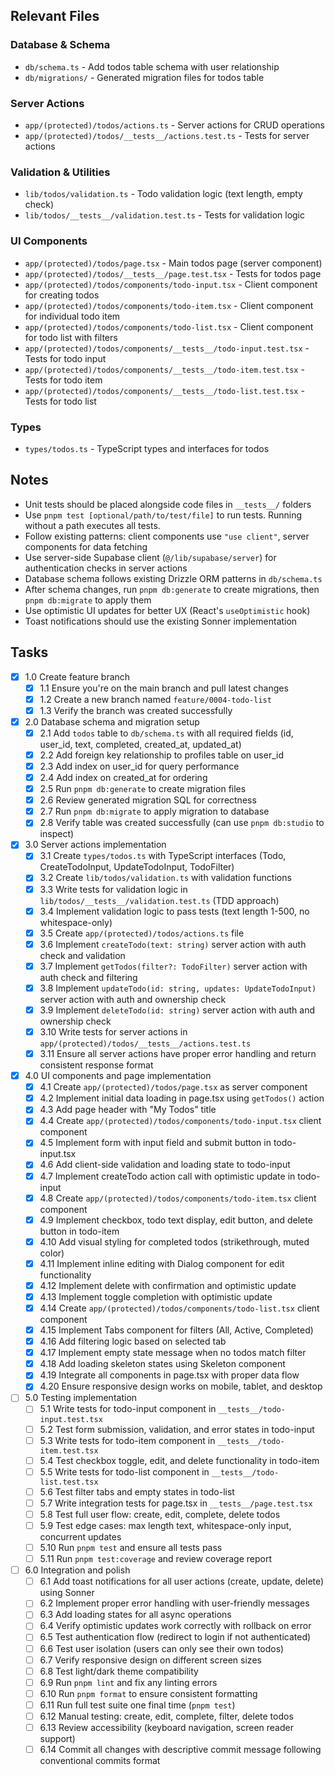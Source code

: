 ## Relevant Files

### Database & Schema
- `db/schema.ts` - Add todos table schema with user relationship
- `db/migrations/` - Generated migration files for todos table

### Server Actions
- `app/(protected)/todos/actions.ts` - Server actions for CRUD operations
- `app/(protected)/todos/__tests__/actions.test.ts` - Tests for server actions

### Validation & Utilities
- `lib/todos/validation.ts` - Todo validation logic (text length, empty check)
- `lib/todos/__tests__/validation.test.ts` - Tests for validation logic

### UI Components
- `app/(protected)/todos/page.tsx` - Main todos page (server component)
- `app/(protected)/todos/__tests__/page.test.tsx` - Tests for todos page
- `app/(protected)/todos/components/todo-input.tsx` - Client component for creating todos
- `app/(protected)/todos/components/todo-item.tsx` - Client component for individual todo item
- `app/(protected)/todos/components/todo-list.tsx` - Client component for todo list with filters
- `app/(protected)/todos/components/__tests__/todo-input.test.tsx` - Tests for todo input
- `app/(protected)/todos/components/__tests__/todo-item.test.tsx` - Tests for todo item
- `app/(protected)/todos/components/__tests__/todo-list.test.tsx` - Tests for todo list

### Types
- `types/todos.ts` - TypeScript types and interfaces for todos

## Notes

- Unit tests should be placed alongside code files in `__tests__/` folders
- Use `pnpm test [optional/path/to/test/file]` to run tests. Running without a path executes all tests.
- Follow existing patterns: client components use `"use client"`, server components for data fetching
- Use server-side Supabase client (`@/lib/supabase/server`) for authentication checks in server actions
- Database schema follows existing Drizzle ORM patterns in `db/schema.ts`
- After schema changes, run `pnpm db:generate` to create migrations, then `pnpm db:migrate` to apply them
- Use optimistic UI updates for better UX (React's `useOptimistic` hook)
- Toast notifications should use the existing Sonner implementation

## Tasks

- [x] 1.0 Create feature branch
  - [x] 1.1 Ensure you're on the main branch and pull latest changes
  - [x] 1.2 Create a new branch named `feature/0004-todo-list`
  - [x] 1.3 Verify the branch was created successfully

- [x] 2.0 Database schema and migration setup
  - [x] 2.1 Add `todos` table to `db/schema.ts` with all required fields (id, user_id, text, completed, created_at, updated_at)
  - [x] 2.2 Add foreign key relationship to profiles table on user_id
  - [x] 2.3 Add index on user_id for query performance
  - [x] 2.4 Add index on created_at for ordering
  - [x] 2.5 Run `pnpm db:generate` to create migration files
  - [x] 2.6 Review generated migration SQL for correctness
  - [x] 2.7 Run `pnpm db:migrate` to apply migration to database
  - [x] 2.8 Verify table was created successfully (can use `pnpm db:studio` to inspect)

- [x] 3.0 Server actions implementation
  - [x] 3.1 Create `types/todos.ts` with TypeScript interfaces (Todo, CreateTodoInput, UpdateTodoInput, TodoFilter)
  - [x] 3.2 Create `lib/todos/validation.ts` with validation functions
  - [x] 3.3 Write tests for validation logic in `lib/todos/__tests__/validation.test.ts` (TDD approach)
  - [x] 3.4 Implement validation logic to pass tests (text length 1-500, no whitespace-only)
  - [x] 3.5 Create `app/(protected)/todos/actions.ts` file
  - [x] 3.6 Implement `createTodo(text: string)` server action with auth check and validation
  - [x] 3.7 Implement `getTodos(filter?: TodoFilter)` server action with auth check and filtering
  - [x] 3.8 Implement `updateTodo(id: string, updates: UpdateTodoInput)` server action with auth and ownership check
  - [x] 3.9 Implement `deleteTodo(id: string)` server action with auth and ownership check
  - [x] 3.10 Write tests for server actions in `app/(protected)/todos/__tests__/actions.test.ts`
  - [x] 3.11 Ensure all server actions have proper error handling and return consistent response format

- [x] 4.0 UI components and page implementation
  - [x] 4.1 Create `app/(protected)/todos/page.tsx` as server component
  - [x] 4.2 Implement initial data loading in page.tsx using `getTodos()` action
  - [x] 4.3 Add page header with "My Todos" title
  - [x] 4.4 Create `app/(protected)/todos/components/todo-input.tsx` client component
  - [x] 4.5 Implement form with input field and submit button in todo-input.tsx
  - [x] 4.6 Add client-side validation and loading state to todo-input
  - [x] 4.7 Implement createTodo action call with optimistic update in todo-input
  - [x] 4.8 Create `app/(protected)/todos/components/todo-item.tsx` client component
  - [x] 4.9 Implement checkbox, todo text display, edit button, and delete button in todo-item
  - [x] 4.10 Add visual styling for completed todos (strikethrough, muted color)
  - [x] 4.11 Implement inline editing with Dialog component for edit functionality
  - [x] 4.12 Implement delete with confirmation and optimistic update
  - [x] 4.13 Implement toggle completion with optimistic update
  - [x] 4.14 Create `app/(protected)/todos/components/todo-list.tsx` client component
  - [x] 4.15 Implement Tabs component for filters (All, Active, Completed)
  - [x] 4.16 Add filtering logic based on selected tab
  - [x] 4.17 Implement empty state message when no todos match filter
  - [x] 4.18 Add loading skeleton states using Skeleton component
  - [x] 4.19 Integrate all components in page.tsx with proper data flow
  - [x] 4.20 Ensure responsive design works on mobile, tablet, and desktop

- [ ] 5.0 Testing implementation
  - [ ] 5.1 Write tests for todo-input component in `__tests__/todo-input.test.tsx`
  - [ ] 5.2 Test form submission, validation, and error states in todo-input
  - [ ] 5.3 Write tests for todo-item component in `__tests__/todo-item.test.tsx`
  - [ ] 5.4 Test checkbox toggle, edit, and delete functionality in todo-item
  - [ ] 5.5 Write tests for todo-list component in `__tests__/todo-list.test.tsx`
  - [ ] 5.6 Test filter tabs and empty states in todo-list
  - [ ] 5.7 Write integration tests for page.tsx in `__tests__/page.test.tsx`
  - [ ] 5.8 Test full user flow: create, edit, complete, delete todos
  - [ ] 5.9 Test edge cases: max length text, whitespace-only input, concurrent updates
  - [ ] 5.10 Run `pnpm test` and ensure all tests pass
  - [ ] 5.11 Run `pnpm test:coverage` and review coverage report

- [ ] 6.0 Integration and polish
  - [ ] 6.1 Add toast notifications for all user actions (create, update, delete) using Sonner
  - [ ] 6.2 Implement proper error handling with user-friendly messages
  - [ ] 6.3 Add loading states for all async operations
  - [ ] 6.4 Verify optimistic updates work correctly with rollback on error
  - [ ] 6.5 Test authentication flow (redirect to login if not authenticated)
  - [ ] 6.6 Test user isolation (users can only see their own todos)
  - [ ] 6.7 Verify responsive design on different screen sizes
  - [ ] 6.8 Test light/dark theme compatibility
  - [ ] 6.9 Run `pnpm lint` and fix any linting errors
  - [ ] 6.10 Run `pnpm format` to ensure consistent formatting
  - [ ] 6.11 Run full test suite one final time (`pnpm test`)
  - [ ] 6.12 Manual testing: create, edit, complete, filter, delete todos
  - [ ] 6.13 Review accessibility (keyboard navigation, screen reader support)
  - [ ] 6.14 Commit all changes with descriptive commit message following conventional commits format
